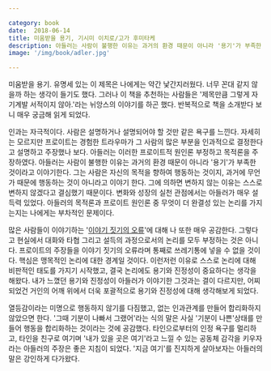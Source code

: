 ```yaml
---

category: book
date:  2018-06-14
title: 미움받을 용기, 기시미 이치로/고가 후미타케
description: 아들러는 사람이 불행한 이유는 과거의 환경 때문이 아니라 '용기'가 부족한 것이라고 이야기한다. 그는 사람은 자신의 목적을 향하여 행동하는 것이지, 과거에 무언가 때문에 행동하는 것이 아니라고 이야기 한다. 그에 의하면 변하지 않는 이유는 스스로 변하지 않겠다고 결심했기 때문이다. 변화와 성장의 실천 관점에서는 아들러가 매우 설득력 있었다. 아들러의 목적론과 프로이트 원인론 중 무엇이 더 완결성 있는 논리를 가지는지는 나에게는 부차적인 문제이다.
image: '/img/book/adler.jpg'

--- 
```


미움받을 용기. 유명세 있는 이 제목은 나에게는 약간 낯간지러웠다. 너무 꼰대 같지 않을까 하는 생각이 들기도 했다. 그러나 이 책을 추천하는 사람들은 '제목만큼 그렇게 자기계발 서적이지 않아.'라는 뉘앙스의 이야기를 하곤 했다. 반복적으로 책을 소개받다 보니 매우 궁금해 읽게 되었다.

인과는 자극적이다. 사람은 설명하거나 설명되어야 할 것만 같은 욕구를 느낀다. 자세히는 모르지만 프로이트는 경험한 트라우마가 그 사람의 많은 부분을 인과적으로 결정한다고 설명하고 주장했나 보다. 아들러는 이러한 프로이트적 원인론 부정하고 목적론을 주장하였다. 아들러는 사람이 불행한 이유는 과거의 환경 때문이 아니라 '용기'가 부족한 것이라고 이야기한다. 그는 사람은 자신의 목적을 향하여 행동하는 것이지, 과거에 무언가 때문에 행동하는 것이 아니라고 이야기 한다. 그에 의하면 변하지 않는 이유는 스스로 변하지 않겠다고 결심했기 때문이다. 변화와 성장의 실천 관점에서는 아들러가 매우 설득력 있었다. 아들러의 목적론과 프로이트 원인론 중 무엇이 더 완결성 있는 논리를 가지는지는 나에게는 부차적인 문제이다.

많은 사람들이 이야기하는 '[이야기 짓기의 오류](http://biz.chosun.com/site/data/html_dir/2013/08/29/2013082902867.html)'에 대해 나 또한 매우 공감한다. 그렇다고 현실에서 대화와 타협 그리고 설득의 과정으로서의 논리를 모두 부정하는 것은 아니다. 프로이트의 주장들을 이야기 짓기의 오류라며 통째로 쓰레기통에 넣을 수 없을 것이다. 핵심은 맹목적인 논리에 대한 경계일 것이다. 이런저런 이유로 스스로 논리에 대해 비판적인 태도를 가지기 시작했고, 결국 논리에도 용기와 진정성이 중요하다는 생각을 해왔다. 내가 느꼈던 용기와 진정성이 아들러가 이야기한 그것과는 결이 다르지만, 어찌 되었건 거인의 어깨 위에서 더욱 포괄적으로 용기와 진정성에 대해 생각해보게 되었다.

열등감이라는 미명으로 행동하지 않기를 다짐했고, 없는 인과관계를 만들어 합리화하지 않았으면 한다. '그때 기분이 나빠서 그랬어'라는 식의 말은 사실 '기분이 나쁜'상태를 만들어 행동을 합리화하는 것이라는 것에 공감했다. 타인으로부터의 인정 욕구를 멀리하고, 타인을 친구로 여기며 '내가 있을 곳은 여기'라고 느낄 수 있는 공동체 감각을 키우자라는 아들러의 주장은 좋은 지침이 되었다. '지금 여기'를 진지하게 살아보자는 아들러의 말은 강인하게 다가왔다.
